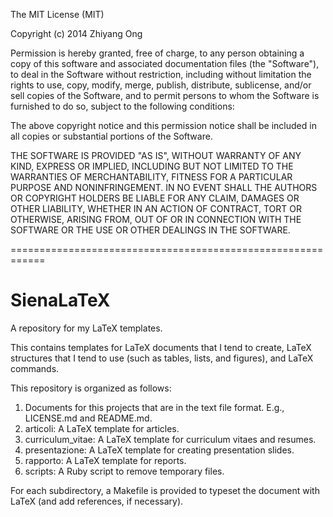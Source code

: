 The MIT License (MIT)

Copyright (c) 2014 Zhiyang Ong

Permission is hereby granted, free of charge, to any person obtaining a copy
of this software and associated documentation files (the "Software"), to deal
in the Software without restriction, including without limitation the rights
to use, copy, modify, merge, publish, distribute, sublicense, and/or sell
copies of the Software, and to permit persons to whom the Software is
furnished to do so, subject to the following conditions:

The above copyright notice and this permission notice shall be included in all
copies or substantial portions of the Software.

THE SOFTWARE IS PROVIDED "AS IS", WITHOUT WARRANTY OF ANY KIND, EXPRESS OR
IMPLIED, INCLUDING BUT NOT LIMITED TO THE WARRANTIES OF MERCHANTABILITY,
FITNESS FOR A PARTICULAR PURPOSE AND NONINFRINGEMENT. IN NO EVENT SHALL THE
AUTHORS OR COPYRIGHT HOLDERS BE LIABLE FOR ANY CLAIM, DAMAGES OR OTHER
LIABILITY, WHETHER IN AN ACTION OF CONTRACT, TORT OR OTHERWISE, ARISING FROM,
OUT OF OR IN CONNECTION WITH THE SOFTWARE OR THE USE OR OTHER DEALINGS IN THE
SOFTWARE.

============================================================


SienaLaTeX
==========

A repository for my LaTeX templates.

This contains templates for LaTeX documents that I tend to create, LaTeX structures that I tend to use (such as tables, lists, and figures), and LaTeX commands.



This repository is organized as follows:  
1)	Documents for this projects that are in the text file format. E.g., LICENSE.md and README.md.  
2)	articoli: A LaTeX template for articles.  
3)	curriculum_vitae: A LaTeX template for curriculum vitaes and resumes.  
4)	presentazione: A LaTeX template for creating presentation slides.  
5)	rapporto: A LaTeX template for reports.  
6)	scripts: A Ruby script to remove temporary files.  

For each subdirectory, a Makefile is provided to typeset the document with LaTeX (and add references, if necessary). 











